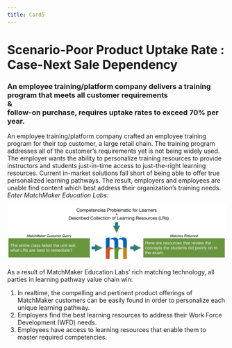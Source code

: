 ```yaml
---
title: Card5
---
```

# Scenario-Poor Product Uptake Rate : Case-Next Sale Dependency

### An employee training/platform company delivers a training program that meets all customer requirements <br/>&<br/>follow-on purchase, requires uptake rates to exceed 70% per year.


An employee training/platform company crafted an employee training program for their top customer, a large retail chain. The training program addresses all of the customer’s requirements yet is not being widely used. The employer wants the ability to personalize training resources to provide instructors and students just-in-time access to just-the-right learning resources. Current in-market solutions fall short of being able to offer true personalized learning pathways. The result, employers and employees are unable find content which best address their organization’s training needs.
*Enter MatchMaker Education Labs:*

![MatchMaker Locate Learning Resource Diagram](/mmassets/MM-Example-Learner.svg)

As a result of MatchMaker Education Labs’ rich matching technology, all parties in learning pathway value chain win:

1. In realtime, the compelling and pertinent product offerings of MatchMaker customers can be easily found in order  to personalize each unique learning pathway.
2. Employers find the best learning resources to address their Work Force Development (WFD) needs.
3. Employees have access to learning resources that enable them to master required competencies.


